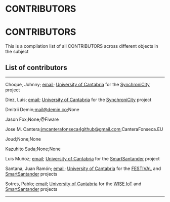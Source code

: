 # CONTRIBUTORS

# CONTRIBUTORS
This is a compilation list of all CONTRIBUTORS across different objects in the subject

## List of contributors
___

Choque, Johnny; [email](mailto:jchoque@tlmat.unican.es); [University of Cantabria](https://web.unican.es/) for the [SynchroniCity](https://synchronicity-iot.eu/) project

Diez, Luis; [email](mailto:ldiez@tlmat.unican.es); [University of Cantabria](https://web.unican.es/) for the [SynchroniCity](https://synchronicity-iot.eu/) project

Dmitrii Demin;mail@demin.co;None

Jason Fox;None;@Fiware

Jose M. Cantera;jmcanterafonseca4github@gmail.com;CanteraFonseca.EU

Joud;None;None
 
Kazuhito Suda;None;None

Luis Muñoz; [email](mailto:luis@tlmat.unican.es); [University of Cantabria](https://web.unican.es/) for the [SmartSantander](http://www.smartsantander.eu/) project

Santana, Juan Ramón; [email](mailto:jrsantana@tlmat.unican.es); [University of Cantabria](https://web.unican.es/) for the [FESTIVAL](http://www.festival-project.eu/) and [SmartSantander](http://www.smartsantander.eu/) projects

Sotres, Pablo; [email](mailto:psotres@tlmat.unican.es); [University of Cantabria](https://web.unican.es/) for the [WISE IoT](http://wise-iot.eu/en/home/) and [SmartSantander](http://www.smartsantander.eu/) projects 
____
